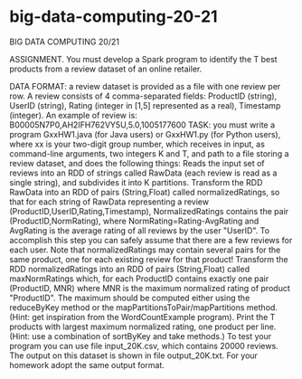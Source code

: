 # big-data-computing-20-21
 BIG DATA COMPUTING 20/21

ASSIGNMENT. You must develop a Spark program to identify the T best products from a review dataset of an online retailer.

DATA FORMAT: a review dataset is provided as a file with one review per row. A review consists of 4 comma-separated fields: ProductID (string), UserID (string), Rating (integer in [1,5] represented as a real), Timestamp (integer). An example of review is: B00005N7P0,AH2IFH762VY5U,5.0,1005177600
TASK: you must write a program GxxHW1.java (for Java users) or GxxHW1.py (for Python users), where xx is your two-digit group number, which receives in input, as command-line arguments, two integers K and T, and path to a file storing a review dataset, and does the following things:
Reads the input set of reviews into an RDD of strings called RawData (each review is read as a single string), and subdivides it into K partitions.
Transform the RDD RawData into an RDD of pairs (String,Float) called normalizedRatings, so that for each string of RawData representing a review (ProductID,UserID,Rating,Timestamp), NormalizedRatings contains the pair (ProductID,NormRating), where NormRating=Rating-AvgRating and AvgRating is the average rating of all reviews by the user "UserID". To accomplish this step you can safely assume that there are a few reviews for each user. Note that normalizedRatings may contain several pairs for the same product, one for each existing review for that product!
Transform the RDD normalizedRatings into an RDD of pairs (String,Float) called maxNormRatings which, for each ProductID contains exactly one pair (ProductID, MNR) where MNR is the maximum normalized rating of product "ProductID". The maximum should be computed either using the reduceByKey method or the mapPartitionsToPair/mapPartitions method. (Hint: get inspiration from the WordCountExample program).
Print the T products with largest maximum normalized rating, one product per line. (Hint: use a combination of sortByKey and take methods.)
To test your program you can use file input_20K.csv, which contains 20000 reviews. The output on this dataset is shown in file output_20K.txt. For your homework adopt the same output format.